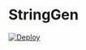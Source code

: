 # StringGen
[![Deploy](https://www.herokucdn.com/deploy/button.svg)](https://heroku.com/deploy?template=https://github.com/RCPiyush/StringGenBot)
